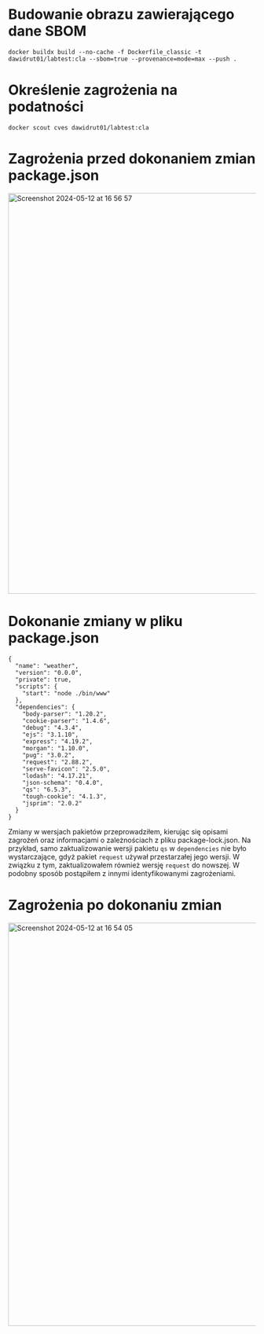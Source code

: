 # Budowanie obrazu zawierającego dane SBOM
```docker buildx build --no-cache -f Dockerfile_classic -t dawidrut01/labtest:cla --sbom=true --provenance=mode=max --push .```
# Określenie zagrożenia na podatności
```docker scout cves dawidrut01/labtest:cla```

# Zagrożenia przed dokonaniem zmian package.json
<img width="816" alt="Screenshot 2024-05-12 at 16 56 57" src="https://github.com/SiKret100/lab8pd/assets/83550480/a721fbca-7939-42d2-93b2-a11d25f91c46">


# Dokonanie zmiany w pliku package.json
```
{
  "name": "weather",
  "version": "0.0.0",
  "private": true,
  "scripts": {
    "start": "node ./bin/www"
  },
  "dependencies": {
    "body-parser": "1.20.2",
    "cookie-parser": "1.4.6",
    "debug": "4.3.4",
    "ejs": "3.1.10",
    "express": "4.19.2",
    "morgan": "1.10.0",
    "pug": "3.0.2",
    "request": "2.88.2",
    "serve-favicon": "2.5.0",
    "lodash": "4.17.21",
    "json-schema": "0.4.0",
    "qs": "6.5.3",
    "tough-cookie": "4.1.3",
    "jsprim": "2.0.2"
  }
}
```

Zmiany w wersjach pakietów przeprowadziłem, kierując się opisami zagrożeń oraz informacjami o zależnościach z pliku package-lock.json. Na przykład, samo zaktualizowanie wersji pakietu `qs` w `dependencies` nie było wystarczające, gdyż pakiet `request` używał przestarzałej jego wersji. W związku z tym, zaktualizowałem również wersję `request` do nowszej. W podobny sposób postąpiłem z innymi identyfikowanymi zagrożeniami.

# Zagrożenia po dokonaniu zmian
<img width="821" alt="Screenshot 2024-05-12 at 16 54 05" src="https://github.com/SiKret100/lab8pd/assets/83550480/e1d0587f-df5b-41e1-8964-c430f25516e6">

